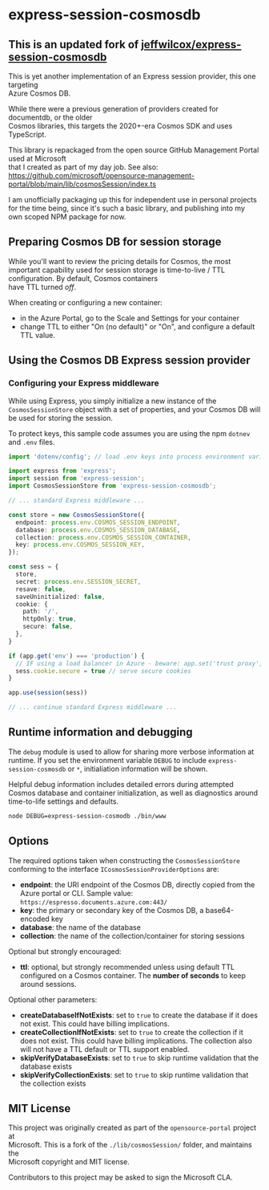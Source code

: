 # express-session-cosmosdb

## This is an updated fork of [jeffwilcox/express-session-cosmosdb](https://github.com/jeffwilcox/express-session-cosmosdb)

This is yet another implementation of an Express session provider, this one targeting  
Azure Cosmos DB.

While there were a previous generation of providers created for documentdb, or the older  
Cosmos libraries, this targets the 2020+-era Cosmos SDK and uses TypeScript.

This library is repackaged from the open source GitHub Management Portal used at Microsoft  
that I created as part of my day job. See also: <https://github.com/microsoft/opensource-management-portal/blob/main/lib/cosmosSession/index.ts>

I am unofficially packaging up this for independent use in personal projects for the time
being, since it's such a basic library, and publishing into my own scoped NPM package for now.

## Preparing Cosmos DB for session storage

While you'll want to review the pricing details for Cosmos, the most important capability
used for session storage is time-to-live / TTL configuration. By default, Cosmos containers  
have TTL turned _off_.

When creating or configuring a new container:

- in the Azure Portal, go to the Scale and Settings for your container
- change TTL to either "On (no default)" or "On", and configure a default TTL value.

## Using the Cosmos DB Express session provider

### Configuring your Express middleware

While using Express, you simply initialize a new instance of the `CosmosSessionStore` object with
a set of properties, and your Cosmos DB will be used for storing the session.

To protect keys, this sample code assumes you are using the npm `dotnev` and `.env` files.

```ts
import 'dotenv/config'; // load .env keys into process environment variables

import express from 'express';
import session from 'express-session';
import CosmosSessionStore from 'express-session-cosmosdb';

// ... standard Express middleware ...

const store = new CosmosSessionStore({
  endpoint: process.env.COSMOS_SESSION_ENDPOINT,
  database: process.env.COSMOS_SESSION_DATABASE,
  collection: process.env.COSMOS_SESSION_CONTAINER,
  key: process.env.COSMOS_SESSION_KEY,
});

const sess = {
  store,
  secret: process.env.SESSION_SECRET,
  resave: false,
  saveUninitialized: false,
  cookie: {
    path: '/',
    httpOnly: true,
    secure: false,
  },
}

if (app.get('env') === 'production') {
  // IF using a load balancer in Azure - beware: app.set('trust proxy', 1) // trust first proxy
  sess.cookie.secure = true // serve secure cookies
}

app.use(session(sess))

// ... continue standard Express middleware ...

```

## Runtime information and debugging

The `debug` module is used to allow for sharing more verbose information at runtime. If
you set the environment variable `DEBUG` to include `express-session-cosmosdb` or `*`,
initialiation information will be shown.

Helpful debug information includes detailed errors during attempted Cosmos database and container
initialization, as well as diagnostics around time-to-life settings and defaults.

```sh
node DEBUG=express-session-cosmodb ./bin/www
```

## Options

The required options taken when constructing the `CosmosSessionStore` conforming to the interface `ICosmosSessionProviderOptions` are:

- **endpoint**: the URI endpoint of the Cosmos DB, directly copied from the Azure portal or CLI. Sample value: `https://espresso.documents.azure.com:443/`
- **key**: the primary or secondary key of the Cosmos DB, a base64-encoded key
- **database**: the name of the database
- **collection**: the name of the collection/container for storing sessions

Optional but strongly encouraged:

- **ttl**: optional, but strongly recommended unless using default TTL configured on a Cosmos container. The **number of seconds** to keep around sessions.

Optional other parameters:

- **createDatabaseIfNotExists**: set to `true` to create the database if it does not exist. This could have billing implications.
- **createCollectionIfNotExists**: set to `true` to create the collection if it does not exist. This could have billing implications. The collection also will not have a TTL default or TTL support enabled.
- **skipVerifyDatabaseExists**: set to `true` to skip runtime validation that the database exists
- **skipVerifyCollectionExists**: set to `true` to skip runtime validation that the collection exists

## MIT License

This project was originally created as part of the `opensource-portal` project at  
Microsoft. This is a fork of the `./lib/cosmosSession/` folder, and maintains the  
Microsoft copyright and MIT license.

Contributors to this project may be asked to sign the Microsoft CLA.
